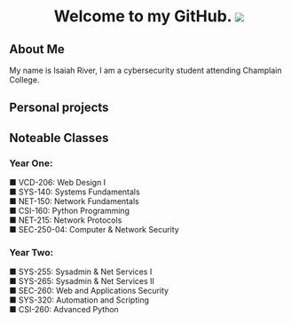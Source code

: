 <!-- Title -->
<h1 align="center"; >
  Welcome to my GitHub. <img src="https://i.imgur.com/Xn95Tdh.png";>
</h1>

<!-- About Me -->
<h2>
  About Me
</h2>

<p>
  My name is Isaiah River, I am a cybersecurity student attending Champlain College.
</p>

<!-- Personal Projects -->
<h2>
  Personal projects
</h2>

<!-- Noteable Classes -->
<h2>
  Noteable Classes
</h2>

<h3>Year One:</h3>
<p>
■ VCD-206: Web Design I </br>
■ SYS-140: Systems Fundamentals </br>
■ NET-150: Network Fundamentals </br>
■ CSI-160: Python Programming </br>
■ NET-215: Network Protocols </br>
■ SEC-250-04: Computer & Network Security </br>
</p>

<h3>Year Two:</h3>

■ SYS-255: Sysadmin & Net Services I </br>
■ SYS-265: Sysadmin & Net Services II </br>
■ SEC-260: Web and Applications Security </br>
■ SYS-320: Automation and Scripting </br>
■ CSI-260: Advanced Python </br>
